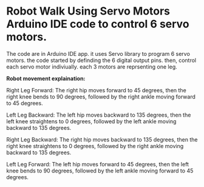 # Robot Walk Using Servo Motors Arduino IDE code to control 6 servo motors.

The code are in Arduino IDE app. it uses Servo library to program 6 servo motors. 
the code started by definding the 6 digital output pins. then, control each servo motor indiviually. each 3 motors are reprsenting one leg.

**Robot movement explaination:**

Right Leg Forward: The right hip moves forward to 45 degrees, then the right knee bends to 90 degrees, followed by the right ankle moving forward to 45 degrees.

Left Leg Backward: The left hip moves backward to 135 degrees, then the left knee straightens to 0 degrees, followed by the left ankle moving backward to 135 degrees.

Right Leg Backward: The right hip moves backward to 135 degrees, then the right knee straightens to 0 degrees, followed by the right ankle moving backward to 135 degrees.

Left Leg Forward: The left hip moves forward to 45 degrees, then the left knee bends to 90 degrees, followed by the left ankle moving forward to 45 degrees.
